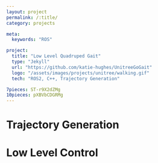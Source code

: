 ```yaml
---
layout: project
permalink: /:title/
category: projects

meta:
  keywords: "ROS"

project:
  title: "Low Level Quadruped Gait"
  type: "Jekyll"
  url: "https://github.com/katie-hughes/UnitreeGoGait"
  logo: "/assets/images/projects/unitree/walking.gif"
  tech: "ROS2, C++, Trajectory Generation"

7pieces: ST-r9X2dZMg
10pieces: pXBVbCDGRMg
---
```


# Trajectory Generation

# Low Level Control

<br><br>

<!-- {% include youtubePlayer.html id=page.10pieces %} -->

